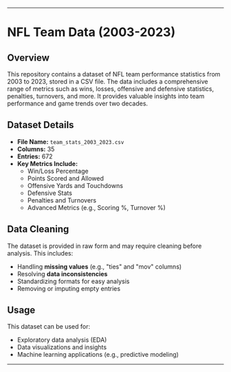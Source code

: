 
---

# NFL Team Data (2003-2023)

## Overview  
This repository contains a dataset of NFL team performance statistics from 2003 to 2023, stored in a CSV file. The data includes a comprehensive range of metrics such as wins, losses, offensive and defensive statistics, penalties, turnovers, and more. It provides valuable insights into team performance and game trends over two decades.

## Dataset Details  
- **File Name:** `team_stats_2003_2023.csv`  
- **Columns:** 35  
- **Entries:** 672  
- **Key Metrics Include:**
  - Win/Loss Percentage
  - Points Scored and Allowed
  - Offensive Yards and Touchdowns
  - Defensive Stats
  - Penalties and Turnovers
  - Advanced Metrics (e.g., Scoring %, Turnover %)

## Data Cleaning  
The dataset is provided in raw form and may require cleaning before analysis. This includes:  
- Handling **missing values** (e.g., "ties" and "mov" columns)  
- Resolving **data inconsistencies**  
- Standardizing formats for easy analysis  
- Removing or imputing empty entries  

## Usage  
This dataset can be used for:  
- Exploratory data analysis (EDA)  
- Data visualizations and insights  
- Machine learning applications (e.g., predictive modeling)  

---

